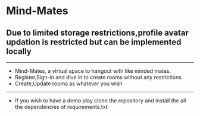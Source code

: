 # Mind-Mates
## **Due to limited storage restrictions,profile avatar updation is restricted but can be implemented locally**
---
* Mind-Mates, a virtual space to hangout with like minded mates. 
* Register,Sign-in and dive in to create rooms without any restrictions
* Create,Update rooms as whatever you wish
---
* If you wish to have a demo play clone the repository and install the all the dependencies of requirements.txt
